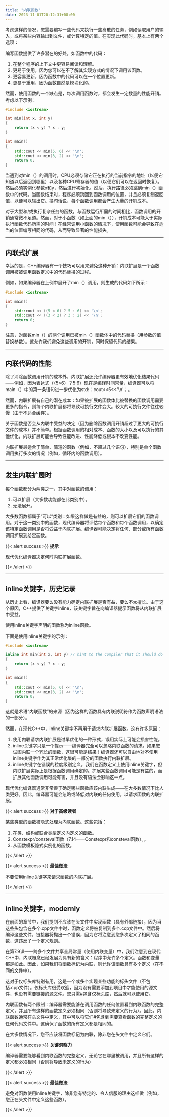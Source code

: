 ```yaml
---
title: "内联函数"
date: 2023-11-01T20:12:31+08:00
---
```


考虑这样的情况，您需要编写一些代码来执行一些离散的任务，例如读取用户的输入，或将某些内容输出到文件，或计算特定的值。在实现此代码时，基本上有两个选项：

编写函数提供了许多潜在的好处，如函数中的代码：

1. 在整个程序的上下文中更容易阅读和理解。
2. 更易于使用，因为您可以在不了解其实现方式的情况下调用该函数。
3. 更容易更新，因为函数中的代码可以在一个位置更新。
4. 更易于重用，因为函数自然是模块化的。


然而，使用函数的一个缺点是，每次调用函数时，都会发生一定数量的性能开销。考虑以下示例：

```C++
#include <iostream>

int min(int x, int y)
{
    return (x < y) ? x : y;
}

int main()
{
    std::cout << min(5, 6) << '\n';
    std::cout << min(3, 2) << '\n';
    return 0;
}
```

当遇到对min（）的调用时，CPU必须存储它正在执行的当前指令的地址（以便它知道以后返回到哪里）以及各种CPU寄存器的值（以便它们可以在返回时恢复）。然后必须实例化参数x和y，然后进行初始化。然后，执行路径必须跳到min（）函数中的代码。当函数结束时，程序必须跳回到函数调用的位置，并且必须复制返回值，以便可以输出它。换句话说，每个函数调用都会产生大量的开销成本。

对于大型和/或执行复杂任务的函数，与函数运行所需的时间相比，函数调用的开销通常微不足道。然而，对于小函数（如上面的min（）），开销成本可能大于实际执行函数代码所需的时间！在经常调用小函数的情况下，使用函数可能会导致在适当的位置编写相同的代码，从而导致显著的性能损失。

***
## 内联式扩展

幸运的是，C++编译器有一个技巧可以用来避免这种开销：内联扩展是一个函数调用被被调用函数定义中的代码替换的过程。

例如，如果编译器在上例中展开了min（）调用，则生成的代码如下所示：

```C++
#include <iostream>

int main()
{
    std::cout << ((5 < 6) ? 5 : 6) << '\n';
    std::cout << ((3 < 2) ? 3 : 2) << '\n';
    return 0;
}
```

注意，对函数min（）的两个调用已被min（）函数体中的代码替换（用参数的值替换参数）。这允许我们避免这些调用的开销，同时保留代码的结果。

***
## 内联代码的性能

除了消除函数调用开销的成本外，内联扩展还允许编译器更有效地优化结果代码——例如，因为表达式（（5<6）？5:6）现在是编译时间常量，编译器可以将main（）中的第一条语句进一步优化为std:：cout<<5<<'\n'；。

然而，内联扩展有自己的潜在成本：如果被扩展的函数体比被替换的函数调用需要更多的指令，则每个内联扩展都将导致可执行文件变大。较大的可执行文件往往较慢（由于不适合缓存）。

关于函数是否会从内联中受益的决定（因为删除函数调用开销超过了更大的可执行文件的成本）并不简单。根据函数调用的相对成本、函数的大小以及可以执行的其他优化，内联扩展可能会导致性能改进、性能降低或根本不改变性能。

内联扩展最适合于简单、简短的函数（例如，不超过几个语句），特别是单个函数调用执行多次的情况（例如，循环内的函数调用）。

***
## 发生内联扩展时

每个函数都分为两类之一，其中对函数的调用：

1. 可以扩展（大多数功能都在此类别中）。
2. 无法展开。


大多数函数都属于“可以”类别：如果这样做是有益的，则可以扩展它们的函数调用。对于这一类别中的函数，现代编译器将评估每个函数和每个函数调用，以确定该特定函数调用是否将受益于内联扩展。编译器可能决定将任何、部分或所有函数调用扩展到给定函数。

{{< alert success >}}
**提示**

现代优化编译器决定何时内联扩展函数。

{{< /alert >}}

***
## inline关键字，历史记录

从历史上看，编译器要么没有能力确定内联扩展是否有益，要么不太擅长。由于这个原因，C++提供了关键字inline，该关键字旨在向编译器提示函数将从内联扩展中受益。

使用inline关键字声明的函数称为inline函数。

下面是使用inline关键字的示例：

```C++
#include <iostream>

inline int min(int x, int y) // hint to the compiler that it should do inline expansion of this function
{
    return (x < y) ? x : y;
}

int main()
{
    std::cout << min(5, 6) << '\n';
    std::cout << min(3, 2) << '\n';
    return 0;
}
```

这就是术语“内联函数”的来源（因为这样的函数具有内联说明符作为函数声明语法的一部分）。

然而，在现代C++中，inline关键字不再用于请求内联扩展函数。这有许多原因：

1. 使用内联请求内联扩展是过早优化的一种形式，误用实际上可能会损害性能。
2. inline关键字只是一个提示——编译器完全可以忽略内联函数的请求。如果您试图内联一个冗长的函数，这很可能是结果！编译器还可以自由地对不使用inline关键字作为其正常优化集的一部分的函数执行内联扩展。
3. inline关键字在错误的粒度级别定义。我们在函数定义上使用inline关键字，但内联扩展实际上是根据函数调用确定的。扩展某些函数调用可能是有益的，而扩展其他函数调用可能有害，并且没有语法会影响这一点。


现代优化编译器通常非常善于确定哪些函数应该内联生成——在大多数情况下比人类更好。因此，编译器可能会忽略或降低对内联的任何使用，以请求函数的内联扩展。

{{< alert success >}}
**对于高级读者**

某些类型的函数被隐式处理为内联函数。这些包括：

1. 在类、结构或联合类型定义内定义的函数。
2. Constexpr/consteval函数（7.14——Constexpr和consteval函数）。。
3. 从函数模板隐式实例化的函数。


{{< /alert >}}

{{< alert success >}}
**最佳做法**

不要使用inline关键字来请求函数的内联扩展。

{{< /alert >}}

***
## inline关键字，modernly

在前面的章节中，我们提到不应该在头文件中实现函数（具有外部链接），因为当这些头包含在多个.cpp文件中时，函数定义将被复制到多个.ccp文件中。然后将编译这些文件，链接器将抛出一个错误，因为它将注意到您多次定义了相同的函数，这违反了一个定义规则。

在第7.9课——跨多个文件共享全局常量（使用内联变量）中，我们注意到在现代C++中，内联概念已经发展为具有新的含义：程序中允许多个定义。函数和变量都是如此。因此，如果我们将函数标记为内联，则允许该函数具有多个定义（在不同的文件中）。

这对于仅标头库特别有用，这是一个或多个实现某些功能的标头文件（不包括.cpp文件）。仅标头库很受欢迎，因为没有需要添加到项目中才能使用的源文件，也没有需要链接的源文件。您只需#包含仅标头库，然后就可以使用它。

内联函数有两个限制：编译器需要能够在调用函数的任何位置看到内联函数的完整定义，并且所有这样的函数定义必须相同（否则将导致未定义的行为）。因此，内联函数通常在头文件中定义，其中可以将它们#包含到需要查看函数的完整定义的任何代码文件中。这确保了函数的所有定义都是相同的。

在大多数情况下，您不应该将函数标记为内联，除非您在头文件中定义它们。

{{< alert success >}}
**关键洞察力**

编译器需要能够看到内联函数的完整定义，无论它在哪里被调用，并且所有这样的定义都必须相同（否则将导致未定义的行为）

{{< /alert >}}

{{< alert success >}}
**最佳做法**

避免对函数使用inline关键字，除非您有特定的、令人信服的理由这样做（例如，您正在头文件中定义这些函数）。

{{< /alert >}}

